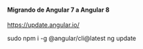 #### Migrando de Angular 7 a Angular 8

https://update.angular.io/


sudo npm i -g @angular/cli@latest
ng update

